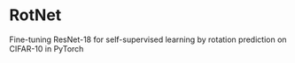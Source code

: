 # RotNet
Fine-tuning ResNet-18 for self-supervised learning by rotation prediction on CIFAR-10 in PyTorch
